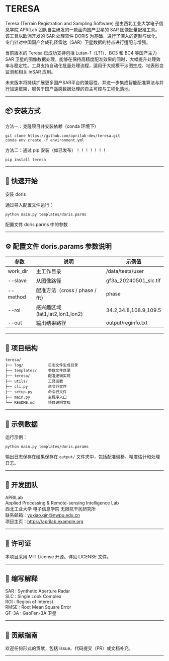 TERESA
======


Teresa (Terrain Registration and Sampling Software) 是由西北工业大学电子信息学院 APRILab 团队自主研发的一款面向国产卫星的 SAR 图像批量配准工具。该工具以欧洲开发的 SAR 处理软件 DORIS 为基础，进行了深入的定制与优化，专门针对中国国产合成孔径雷达（SAR）卫星数据的特点进行适配与增强。

当前版本的 Teresa 已成功支持包括 Lutan-1（LT1）、BC3 和 BC4 等国产主力 SAR 卫星的图像数据处理，能够在保持高精度配准效果的同时，大幅提升处理效率与稳定性。工具支持自动化批量处理流程，适用于大规模干涉图生成、地表形变监测和相关 InSAR 应用。

未来版本将持续扩展更多国产SAR平台的兼容性，并进一步集成智能配准算法与并行加速框架，服务于国产遥感数据处理的自主可控与工程化落地。

------------------------------------------------------------

📦 安装方式
---------

方法一：克隆项目并安装依赖（conda 环境下）

    git clone https://github.com/aprilab-dev/teresa.git
    conda env create -f environment.yml 

方法二：通过 pip 安装（如已发布）！！！！！！！

    pip install teresa

------------------------------------------------------------

🚀 快速开始
---------
 安装 doris 

通过导入配置文件运行：

    python main.py templates/doris.parms

配置文件 doris.parms 中的参数

------------------------------------------------------------

⚙️ 配置文件 doris.params 参数说明
----------

参数             | 说明                             | 示例值
----------------|----------------------------------|--------------------------
work_dir      | 主工作目录                         | /data/tests/user
--slave          | 从图像路径                       | gf3a_20240501_slc.tif
--method         | 配准方法（cross / phase / fft） | phase
--roi            | 感兴趣区域 (lat1,lat2,lon1,lon2) | 34.2,34.8,108.9,109.5
--out            | 输出结果路径                     | output/reginfo.txt

------------------------------------------------------------

📁 项目结构
----------

    teresa/
    ├── log/           日志文件生成目录
    ├── templates/     参数文件目录
    ├── teresa/        配准逻辑实现
    ├── utils/         工具函数
    ├── cli.py         命令行文件
    ├── setup.py       命令行文件
    ├── main.py        主程序入口
    └── README.md      项目说明文档

------------------------------------------------------------

🧪 示例数据
----------

运行示例：

    python main.py templates/doris.params

输出日志保存在结果保存在 `output/` 文件夹中，包括配准偏移、精度估计和处理日志。

------------------------------------------------------------

👥 开发团队
----------

APRILab  
Applied Processing & Remote-sensing Intelligence Lab  
西北工业大学 电子信息学院 无限抗干扰研究所  
联系邮箱：yuxiao.qin@nwpu.edu.cn  
项目主页：https://aprilab.example.org

------------------------------------------------------------

📜 许可证
--------

本项目采用 MIT License 开源。详见 LICENSE 文件。

------------------------------------------------------------

📘 缩写解释
---------

SAR   : Synthetic Aperture Radar  
SLC   : Single Look Complex  
ROI   : Region of Interest  
RMSE  : Root Mean Square Error  
GF-3A : GaoFen-3A 卫星

------------------------------------------------------------

🧭 贡献指南
---------

欢迎任何形式的贡献，包括 issue、代码提交（PR）或文档补充。  

------------------------------------------------------------